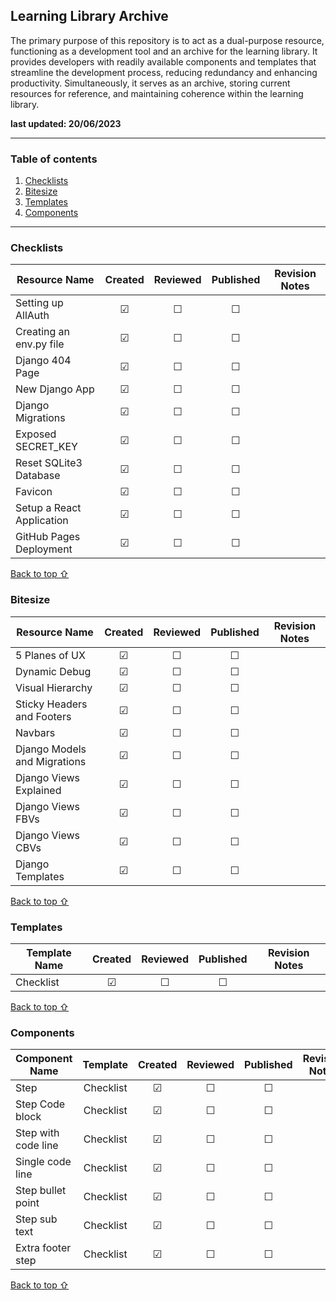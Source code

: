 ## Learning Library Archive

The primary purpose of this repository is to act as a dual-purpose resource, functioning as a development tool and an archive for the learning library. It provides developers with readily available components and templates that streamline the development process, reducing redundancy and enhancing productivity. Simultaneously, it serves as an archive, storing current resources for reference, and maintaining coherence within the learning library.

**last updated: 20/06/2023**

***

### Table of contents
1. [Checklists](#Checklists)
1. [Bitesize](#Bitesize)
2. [Templates](#Templates)
3. [Components](#Components)

***

### Checklists
| Resource Name | Created | Reviewed | Published | Revision Notes |
|---------------|:-------:|:--------:|:---------:|----------|
| Setting up AllAuth   | &#9745; |  &#9744; |  &#9744;  |          | 
| Creating an env.py file   | &#9745; |  &#9744; |  &#9744;  |          | 
| Django 404 Page   | &#9745; |  &#9744; |  &#9744;  |          | 
| New Django App   | &#9745; |  &#9744; |  &#9744;  |          | 
| Django Migrations   | &#9745; |  &#9744; |  &#9744;  |          | 
| Exposed SECRET_KEY   | &#9745; |  &#9744; |  &#9744;  |          | 
| Reset SQLite3 Database  | &#9745; |  &#9744; |  &#9744;  |          | 
| Favicon  | &#9745; |  &#9744; |  &#9744;  |          | 
| Setup a React Application  | &#9745; |  &#9744; |  &#9744;  |          | 
| GitHub Pages Deployment  | &#9745; |  &#9744; |  &#9744;  |          | 


[Back to top ⇧](#table-of-contents)

### Bitesize
| Resource Name | Created | Reviewed | Published | Revision Notes |
|---------------|:-------:|:--------:|:---------:|----------|
| 5 Planes of UX   | &#9745; |  &#9744; |  &#9744;  |          | 
| Dynamic Debug   | &#9745; |  &#9744; |  &#9744;  |          | 
| Visual Hierarchy   | &#9745; |  &#9744; |  &#9744;  |          | 
| Sticky Headers and Footers   | &#9745; |  &#9744; |  &#9744;  |          | 
| Navbars  | &#9745; |  &#9744; |  &#9744;  |          | 
| Django Models and Migrations  | &#9745; |  &#9744; |  &#9744;  |          | 
| Django Views Explained  | &#9745; |  &#9744; |  &#9744;  |          | 
| Django Views FBVs  | &#9745; |  &#9744; |  &#9744;  |          | 
| Django Views CBVs  | &#9745; |  &#9744; |  &#9744;  |          | 
| Django Templates  | &#9745; |  &#9744; |  &#9744;  |          | 

[Back to top ⇧](#table-of-contents)

### Templates
| Template Name | Created | Reviewed | Published | Revision Notes |
|---------------|:-------:|:--------:|:---------:|----------|
| Checklist       | &#9745; |  &#9744; |  &#9744;  |        |    

[Back to top ⇧](#table-of-contents)

### Components
| Component Name | Template | Created | Reviewed | Published | Revision Notes |
|----------------|:-------:|:-------:|:--------:|:---------:|----------|
| Step              | Checklist | &#9745; |  &#9744; |  &#9744;  |          |
| Step Code block             | Checklist | &#9745; |  &#9744; |  &#9744;  |          |
| Step with code line           | Checklist | &#9745; |  &#9744; |  &#9744;  |          |
| Single code line            | Checklist | &#9745; |  &#9744; |  &#9744;  |          |
| Step bullet point          | Checklist | &#9745; |  &#9744; |  &#9744;  |          |
| Step sub text          | Checklist | &#9745; |  &#9744; |  &#9744;  |          |
| Extra footer step          | Checklist | &#9745; |  &#9744; |  &#9744;  |          |

[Back to top ⇧](#table-of-contents)